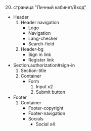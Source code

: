 20. страница "Личный кабинет/Вход"
  * Header
    1. Header navigation
        * Logo 
        * Navigation
        * Lang-checker
        * Search-field
    2. Header-bg
        * Sign in link
        * Register link
  * Section.authorization#sign-in
    1. Section-title
    2. Container
        * Form
            1. Input x2
            2. Submit button
  * Footer
    1. Container
        * Footer-copyright
        * Footer-navigation
        * Socials
            * Social x4
